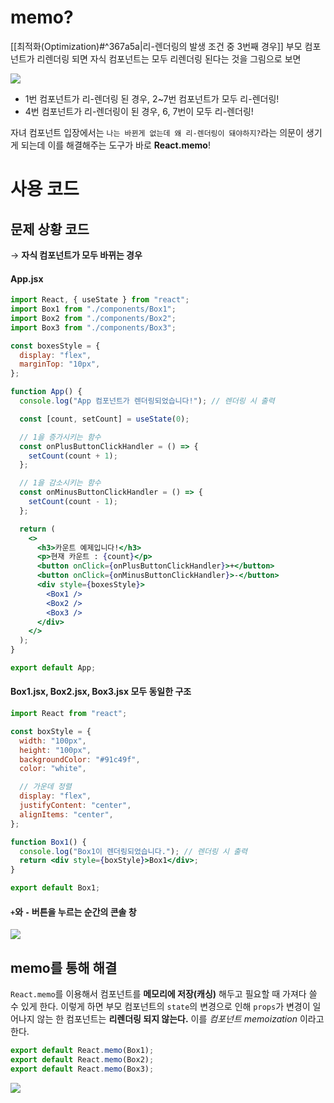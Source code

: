 # memo?

[[최적화(Optimization)#^367a5a|리-렌더링의 발생 조건 중 3번째 경우]]
부모 컴포넌트가 리렌더링 되면 자식 컴포넌트는 모두 리렌더링 된다는 것을 그림으로 보면

![](https://i.imgur.com/s7IMbYD.png)

- 1번 컴포넌트가 리-렌더링 된 경우, 2~7번 컴포넌트가 모두 리-렌더링!
- 4번 컴포넌트가 리-렌더링이 된 경우, 6, 7번이 모두 리-렌더링!

자녀 컴포넌트 입장에서는 `나는 바뀐게 없는데 왜 리-렌더링이 돼야하지?`라는 의문이 생기게 되는데 이를 해결해주는 도구가 바로 **React.memo**!

# 사용 코드

## 문제 상황 코드

→ **자식 컴포넌트가 모두 바뀌는 경우**

#### App.jsx
```jsx
import React, { useState } from "react";
import Box1 from "./components/Box1";
import Box2 from "./components/Box2";
import Box3 from "./components/Box3";

const boxesStyle = {
  display: "flex",
  marginTop: "10px",
};

function App() {
  console.log("App 컴포넌트가 렌더링되었습니다!"); // 렌더링 시 출력

  const [count, setCount] = useState(0);

  // 1을 증가시키는 함수
  const onPlusButtonClickHandler = () => {
    setCount(count + 1);
  };

  // 1을 감소시키는 함수
  const onMinusButtonClickHandler = () => {
    setCount(count - 1);
  };

  return (
    <>
      <h3>카운트 예제입니다!</h3>
      <p>현재 카운트 : {count}</p>
      <button onClick={onPlusButtonClickHandler}>+</button>
      <button onClick={onMinusButtonClickHandler}>-</button>
      <div style={boxesStyle}>
        <Box1 />
        <Box2 />
        <Box3 />
      </div>
    </>
  );
}

export default App;
```

#### Box1.jsx, Box2.jsx, Box3.jsx 모두 동일한 구조

```jsx
import React from "react";

const boxStyle = {
  width: "100px",
  height: "100px",
  backgroundColor: "#91c49f",
  color: "white",

  // 가운데 정렬 
  display: "flex",
  justifyContent: "center",
  alignItems: "center",
};

function Box1() {
  console.log("Box1이 렌더링되었습니다."); // 렌더링 시 출력
  return <div style={boxStyle}>Box1</div>;
}

export default Box1;
```

#### `+`와 `-` 버튼을 누르는 순간의 콘솔 창

![](https://i.imgur.com/EbvwqbF.png)

## memo를 통해 해결

`React.memo`를 이용해서 컴포넌트를 **메모리에 저장(캐싱)** 해두고 필요할 때 가져다 쓸 수 있게 한다. 이렇게 하면 부모 컴포넌트의 `state`의 변경으로 인해 `props`가 변경이 일어나지 않는 한 컴포넌트는 **리렌더링 되지 않는다.** 
이를 _컴포넌트 memoization_ 이라고 한다. 

```jsx
export default React.memo(Box1); 
export default React.memo(Box2); 
export default React.memo(Box3);
```

![](https://i.imgur.com/OFfsSYk.png)
